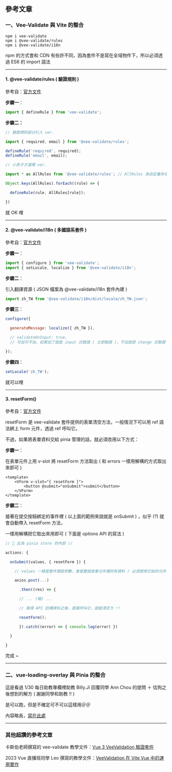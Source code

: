 ## 參考文章

### 一、Vee-Validate 與 Vite 的整合

```
npm i vee-validate
npm i @vee-validate/rules
npm i @vee-validate/i18n
```

npm 的方式會和 CDN 有些許不同，因為套件不是寫在全域物件下，所以必須透過 ES6 的 import 語法

***

#### 1\. @vee-validate/rules ( 驗證規則 )

參考自：[官方文件](https://vee-validate.logaretm.com/v4/guide/global-validators#vee-validaterules)

**步驟一**：

``` js
import { defineRule } from 'vee-validate';
```
**步驟二：**

``` js
// 驗證規則部分引入 ver.

import { required, email } from '@vee-validate/rules';

defineRule('required', required);
defineRule('email', email);

// 小孩子才選擇 ver.

import * as AllRules from '@vee-validate/rules'; // AllRules 為自定義命名

Object.keys(AllRules).forEach((rule) => {

  defineRule(rule, AllRules[rule]);

})
```

就 OK 哩

***

#### 2\. @vee-validate/i18n ( 多國語系套件 )

參考自：[官方文件](https://vee-validate.logaretm.com/v4/guide/i18n#using-vee-validatei18n)

**步驟一**：

``` js
import { configure } from 'vee-validate';
import { setLocale, localize } from '@vee-validate/i18n';
```

**步驟二**：

引入翻譯資源 ( JSON 檔案為 @vee-validate/i18n 套件內建 )

``` js
import zh_TW from '@vee-validate/i18n/dist/locale/zh_TW.json';
```

**步驟三**：

``` js
configure({

  generateMessage: localize({ zh_TW }),

  // validateOnInput: true,
  // 可加可不加，如果加了就是 input 式驗證 ( 立即驗證 )，不加就是 change 式驗證 ( 離開焦點之後才驗證 )

});
```

**步驟四**：

``` js
setLocale('zh_TW');
```

就可以哩

***

#### 3\. resetForm()

參考自：[官方文件](https://vee-validate.logaretm.com/v4/guide/components/handling-forms/)

resetForm 是 vee-validate 套件提供的表單清空方法，一般情況下可以用 ref 語法綁上 form 元件，透過 ref 呼叫它。

不過，如果將表單資料交給 pinia 管理的話，就必須改用以下方式：

**步驟一**：

在表單元件上用 v-slot 將 resetForm 方法取出 ( 和 errors 一樣用解構的方式取出來即可 )

``` vue
<template>
    <VForm v-slot="{ resetForm }">
        <button @submit="onSubmit">submit</button>
    </VForm>
</template>
```
**步驟二**：

接著在提交按鈕綁定的事件裡 ( 以上面的範例來說就是 onSubmit ) ，似乎 (?) 就會自動帶入 resetForm 方法，

一樣用解構把它取出來用即可 ( 下面是 options API 的寫法 )

``` js
// 🍍 此為 pinia store 的內部 //

actions: {

  onSubmit(values, { resetForm }) {

    // values 一樣是套件預設參數，會是整個表單元件裡所有資料 ( 必須使用它給的元件才會寫入，原生 HTML 標籤會被排除 )

    axios.post(...)

      .then((res) => {

      // ... (略) ...

      // 取得 API 回傳資料之後，直接呼叫它，就能清空ㄌ !!

      resetForm();

      }).catch((error) => { console.log(error) })

  }

}
```

完成 ~

***

### 二、vue-loading-overlay 與 Pinia 的整合

這是看過 1/30 每日助教專欄裡助教 Billy.Ji 回覆同學 Ann Chou 的提問 ＋ 估狗之後想到的解方 ( 謝謝同學和助教 !! )

是可以跑，但是不確定可不可以這樣用＠＠

內容略長，[寫在此處](https://determined-pram-34a.notion.site/Vue-Loading-Overlay-Pinia-4cdb2489c9aa47f5a6b1519088859fee)

***

### 其他超讚的參考文章

卡斯伯老師撰寫的 vee-validate 教學文件：[Vue 3 VeeValidation 驗證套件](https://hackmd.io/FFv0a5cBToOATP7uI5COMQ)

2023 Vue 直播班同學 Leo 撰寫的教學文件：[VeeValidation 在 Vite Vue 中的運用實作](https://fast-rise-3b2.notion.site/VeeValiadation-Vite-Vue-1dca9d5349434b66b8bb3d7ee67e148b)
